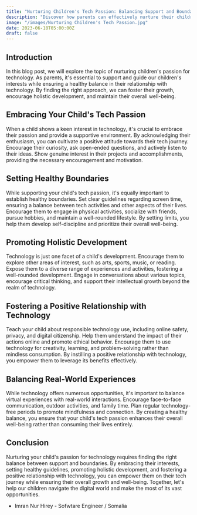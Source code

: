 ```yaml
---
title: "Nurturing Children's Tech Passion: Balancing Support and Boundaries"
description: "Discover how parents can effectively nurture their children's passion for technology while maintaining a healthy balance. Explore strategies for supporting their interests, setting boundaries, promoting holistic development, and fostering a positive relationship with technology. Empower your child's tech journey while ensuring their overall well-being and growth."
image: "/images/Nurturing Children's Tech Passion.jpg"
date: 2023-06-18T05:00:00Z
draft: false
---
```


## Introduction
In this blog post, we will explore the topic of nurturing children's passion for technology. As parents, it's essential to support and guide our children's interests while ensuring a healthy balance in their relationship with technology. By finding the right approach, we can foster their growth, encourage holistic development, and maintain their overall well-being.

## Embracing Your Child's Tech Passion
When a child shows a keen interest in technology, it's crucial to embrace their passion and provide a supportive environment. By acknowledging their enthusiasm, you can cultivate a positive attitude towards their tech journey. Encourage their curiosity, ask open-ended questions, and actively listen to their ideas. Show genuine interest in their projects and accomplishments, providing the necessary encouragement and motivation.

## Setting Healthy Boundaries
While supporting your child's tech passion, it's equally important to establish healthy boundaries. Set clear guidelines regarding screen time, ensuring a balance between tech activities and other aspects of their lives. Encourage them to engage in physical activities, socialize with friends, pursue hobbies, and maintain a well-rounded lifestyle. By setting limits, you help them develop self-discipline and prioritize their overall well-being.

## Promoting Holistic Development
Technology is just one facet of a child's development. Encourage them to explore other areas of interest, such as arts, sports, music, or reading. Expose them to a diverse range of experiences and activities, fostering a well-rounded development. Engage in conversations about various topics, encourage critical thinking, and support their intellectual growth beyond the realm of technology.

## Fostering a Positive Relationship with Technology
Teach your child about responsible technology use, including online safety, privacy, and digital citizenship. Help them understand the impact of their actions online and promote ethical behavior. Encourage them to use technology for creativity, learning, and problem-solving rather than mindless consumption. By instilling a positive relationship with technology, you empower them to leverage its benefits effectively.

## Balancing Real-World Experiences
While technology offers numerous opportunities, it's important to balance virtual experiences with real-world interactions. Encourage face-to-face communication, outdoor activities, and family time. Plan regular technology-free periods to promote mindfulness and connection. By creating a healthy balance, you ensure that your child's tech passion enhances their overall well-being rather than consuming their lives entirely.

## Conclusion
Nurturing your child's passion for technology requires finding the right balance between support and boundaries. By embracing their interests, setting healthy guidelines, promoting holistic development, and fostering a positive relationship with technology, you can empower them on their tech journey while ensuring their overall growth and well-being. Together, let's help our children navigate the digital world and make the most of its vast opportunities.

- Imran Nur Hirey - Sofwtare Engineer / Somalia 
